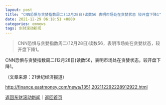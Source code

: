```yaml
---
layout: post
title: "CNN恐惧与贪婪指数周二(12月28日)读数56 表明市场处在贪婪状态 较开盘下降1"
date: 2021-12-29 06:18:51 +0800
categories: emnews
tags: 东财滚动新闻
---
```

> CNN恐惧与贪婪指数周二(12月28日)读数56，表明市场处在贪婪状态，较开盘下降1。

<p>CNN恐惧与贪婪指数周二(12月28日)读数56，表明市场处在贪婪状态，较开盘下降1。</p><p class="em_media">（文章来源：21世纪经济报道）</p>

<http://finance.eastmoney.com/news/1351,202112292228912922.html>

[返回东财滚动新闻](//finews.withounder.com/emnews/)｜[返回首页](//finews.withounder.com/)